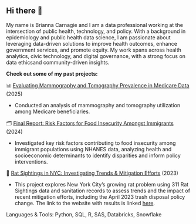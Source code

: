 ## Hi there 👋

My name is Brianna Carnagie and I am a data professional working at the intersection of public health, technology, and policy. With a background in epidemiology and public health data science, I am passionate about leveraging data-driven solutions to improve health outcomes, enhance government services, and promote equity. My work spans across health analytics, civic technology, and digital governance, with a strong focus on data ethicsand community-driven insights.

**Check out some of my past projects:** 

📊 [Evaluating Mammography and Tomography Prevalence in Medicare Data](https://github.com/bcarnagie/Mammography-Code-Sample) (2025)
- Conducted an analysis of mammography and tomography utilization among Medicare beneficiaries.

🗂️ [Final Report: Risk Factors for Food Insecurity Amongst Immigrants](https://bcarnagie.github.io/files/MPH%20Thesis.pdf) (2024)
- Investigated key risk factors contributing to food insecurity among immigrant populations using NHANES data, analyzing health and socioeconomic determinants to identify disparities and inform policy interventions.

🏥 [Rat Sightings in NYC: Investigating Trends & Mitigation Efforts](https://github.com/bcarnagie/rats-in-nyc) (2023)
- This project explores New York City’s growing rat problem using 311 Rat Sightings data and sanitation records to assess trends and the impact of recent mitigation efforts, including the April 2023 trash disposal policy change. The link to the website with results is linked [here](https://yynyfl.github.io/Final-Project/index.html).

Languages & Tools: Python, SQL, R, SAS, Databricks, Snowflake

<!--
**bcarnagie/bcarnagie** is a ✨ _special_ ✨ repository because its `README.md` (this file) appears on your GitHub profile.

Here are some ideas to get you started:

- 🔭 I’m currently working on ...
- 🌱 I’m currently learning ...
- 👯 I’m looking to collaborate on ...
- 🤔 I’m looking for help with ...
- 💬 Ask me about ...
- 📫 How to reach me: ...
- 😄 Pronouns: ...
- ⚡ Fun fact: ...
-->
